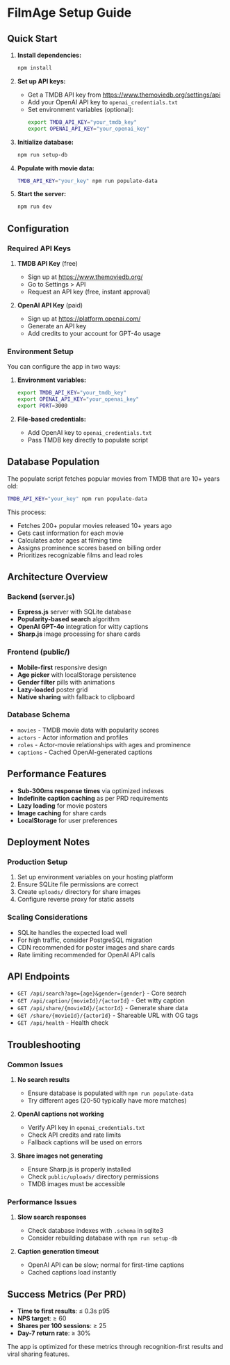 # FilmAge Setup Guide

## Quick Start

1. **Install dependencies:**
   ```bash
   npm install
   ```

2. **Set up API keys:**
   - Get a TMDB API key from https://www.themoviedb.org/settings/api
   - Add your OpenAI API key to `openai_credentials.txt`
   - Set environment variables (optional):
     ```bash
     export TMDB_API_KEY="your_tmdb_key"
     export OPENAI_API_KEY="your_openai_key"
     ```

3. **Initialize database:**
   ```bash
   npm run setup-db
   ```

4. **Populate with movie data:**
   ```bash
   TMDB_API_KEY="your_key" npm run populate-data
   ```

5. **Start the server:**
   ```bash
   npm run dev
   ```

## Configuration

### Required API Keys

1. **TMDB API Key** (free)
   - Sign up at https://www.themoviedb.org/
   - Go to Settings > API
   - Request an API key (free, instant approval)

2. **OpenAI API Key** (paid)
   - Sign up at https://platform.openai.com/
   - Generate an API key
   - Add credits to your account for GPT-4o usage

### Environment Setup

You can configure the app in two ways:

1. **Environment variables:**
   ```bash
   export TMDB_API_KEY="your_tmdb_key"
   export OPENAI_API_KEY="your_openai_key"
   export PORT=3000
   ```

2. **File-based credentials:**
   - Add OpenAI key to `openai_credentials.txt`
   - Pass TMDB key directly to populate script

## Database Population

The populate script fetches popular movies from TMDB that are 10+ years old:

```bash
TMDB_API_KEY="your_key" npm run populate-data
```

This process:
- Fetches 200+ popular movies released 10+ years ago
- Gets cast information for each movie
- Calculates actor ages at filming time
- Assigns prominence scores based on billing order
- Prioritizes recognizable films and lead roles

## Architecture Overview

### Backend (server.js)
- **Express.js** server with SQLite database
- **Popularity-based search** algorithm
- **OpenAI GPT-4o** integration for witty captions
- **Sharp.js** image processing for share cards

### Frontend (public/)
- **Mobile-first** responsive design
- **Age picker** with localStorage persistence
- **Gender filter** pills with animations
- **Lazy-loaded** poster grid
- **Native sharing** with fallback to clipboard

### Database Schema
- `movies` - TMDB movie data with popularity scores
- `actors` - Actor information and profiles
- `roles` - Actor-movie relationships with ages and prominence
- `captions` - Cached OpenAI-generated captions

## Performance Features

- **Sub-300ms response times** via optimized indexes
- **Indefinite caption caching** as per PRD requirements
- **Lazy loading** for movie posters
- **Image caching** for share cards
- **LocalStorage** for user preferences

## Deployment Notes

### Production Setup
1. Set up environment variables on your hosting platform
2. Ensure SQLite file permissions are correct
3. Create `uploads/` directory for share images
4. Configure reverse proxy for static assets

### Scaling Considerations
- SQLite handles the expected load well
- For high traffic, consider PostgreSQL migration
- CDN recommended for poster images and share cards
- Rate limiting recommended for OpenAI API calls

## API Endpoints

- `GET /api/search?age={age}&gender={gender}` - Core search
- `GET /api/caption/{movieId}/{actorId}` - Get witty caption
- `GET /api/share/{movieId}/{actorId}` - Generate share data
- `GET /share/{movieId}/{actorId}` - Shareable URL with OG tags
- `GET /api/health` - Health check

## Troubleshooting

### Common Issues

1. **No search results**
   - Ensure database is populated with `npm run populate-data`
   - Try different ages (20-50 typically have more matches)

2. **OpenAI captions not working**
   - Verify API key in `openai_credentials.txt`
   - Check API credits and rate limits
   - Fallback captions will be used on errors

3. **Share images not generating**
   - Ensure Sharp.js is properly installed
   - Check `public/uploads/` directory permissions
   - TMDB images must be accessible

### Performance Issues

1. **Slow search responses**
   - Check database indexes with `.schema` in sqlite3
   - Consider rebuilding database with `npm run setup-db`

2. **Caption generation timeout**
   - OpenAI API can be slow; normal for first-time captions
   - Cached captions load instantly

## Success Metrics (Per PRD)

- **Time to first results**: ≤ 0.3s p95
- **NPS target**: ≥ 60
- **Shares per 100 sessions**: ≥ 25
- **Day-7 return rate**: ≥ 30%

The app is optimized for these metrics through recognition-first results and viral sharing features.